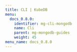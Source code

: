 ```yaml
---
title: CLI | KubeDB
menu:
  docs_0.8.0:
    identifier: mg-cli-mongodb
    name: Cli
    parent: mg-mongodb-guides
    weight: 45
menu_name: docs_0.8.0
---
```

